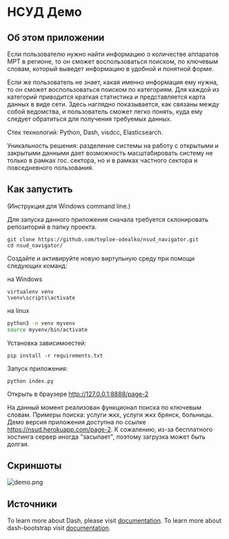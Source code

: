# НСУД Демо

## Об этом приложении

Если пользователю нужно найти информацию о количестве аппаратов МРТ в регионе, то он сможет воспользоваться поиском, по ключевым словам, который выведет информацию в удобной и понятной форме.

Если же пользователь не знает, какая именно информация ему нужна, то он сможет воспользоваться поиском по категориям. Для каждой из категорий приводится краткая статистика и представляется карта данных в виде сети. Здесь наглядно показывается, как связаны между собой ведомства, и пользователь сможет легко понять, куда ему следует обратиться для получения требуемых данных.

Стек технологий: Python, Dash, visdcc, Elasticsearch.

Уникальность решения: разделение системы на работу с открытыми и закрытыми данными дает возможность масштабировать систему не только в рамках гос. сектора, но и в рамках частного сектора и повседневного пользования.

## Как запустить

(Инструкция для Windows command line.)

Для запуска данного приложения сначала требуется склонировать репозиторий в папку проекта.

```
git clone https://github.com/teploe-odealko/nsud_navigator.git
cd nsud_navigator/
```
Создайте и активируйте новую виртульную среду при помощи следующих команд:

на Windows

```
virtualenv venv
\venv\scripts\activate
```

на linux

```bash
python3 -m venv myvenv
source myvenv/bin/activate
```

Установка зависимоестей:

```
pip install -r requirements.txt
```
Запуск приложения:

```
python index.py
```
Открыть в браузере http://127.0.0.1:8888/page-2

На данный момент реализован функционал поиска по ключевым словам. Примеры поиска: услуги жкх, услуги жкх брянск, больницы.
Демо версия приложения доступна по ссылке https://nsud.herokuapp.com/page-2.
К сожалению, из-за бесплатного хостинга сервер иногда "засыпает", поэтому загрузка может быть долгая.


## Скриншоты

![demo.png](demo.png)

## Источники

To learn more about Dash, please visit [documentation](https://plot.ly/dash).
To learn more about dash-bootstrap visit [documentation](https://dash-bootstrap-components.opensource.faculty.ai/).
